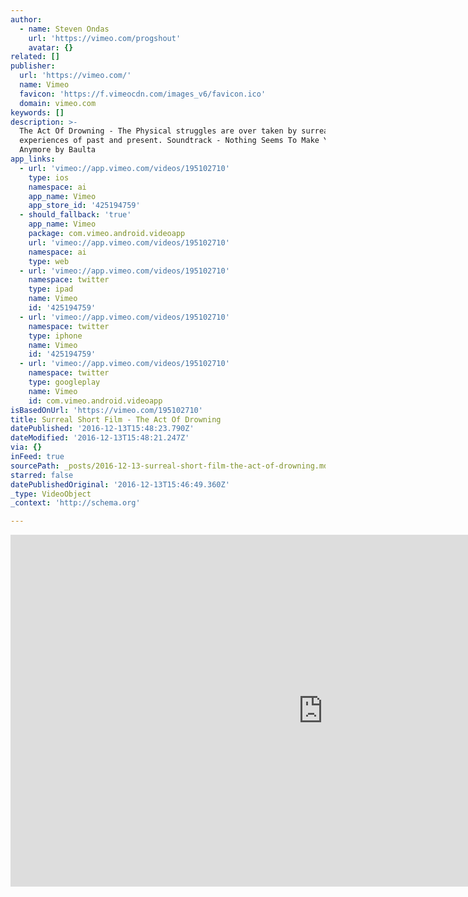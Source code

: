 ```yaml
---
author:
  - name: Steven Ondas
    url: 'https://vimeo.com/progshout'
    avatar: {}
related: []
publisher:
  url: 'https://vimeo.com/'
  name: Vimeo
  favicon: 'https://f.vimeocdn.com/images_v6/favicon.ico'
  domain: vimeo.com
keywords: []
description: >-
  The Act Of Drowning - The Physical struggles are over taken by surreal visual
  experiences of past and present. Soundtrack - Nothing Seems To Make You Smile
  Anymore by Baulta
app_links:
  - url: 'vimeo://app.vimeo.com/videos/195102710'
    type: ios
    namespace: ai
    app_name: Vimeo
    app_store_id: '425194759'
  - should_fallback: 'true'
    app_name: Vimeo
    package: com.vimeo.android.videoapp
    url: 'vimeo://app.vimeo.com/videos/195102710'
    namespace: ai
    type: web
  - url: 'vimeo://app.vimeo.com/videos/195102710'
    namespace: twitter
    type: ipad
    name: Vimeo
    id: '425194759'
  - url: 'vimeo://app.vimeo.com/videos/195102710'
    namespace: twitter
    type: iphone
    name: Vimeo
    id: '425194759'
  - url: 'vimeo://app.vimeo.com/videos/195102710'
    namespace: twitter
    type: googleplay
    name: Vimeo
    id: com.vimeo.android.videoapp
isBasedOnUrl: 'https://vimeo.com/195102710'
title: Surreal Short Film - The Act Of Drowning
datePublished: '2016-12-13T15:48:23.790Z'
dateModified: '2016-12-13T15:48:21.247Z'
via: {}
inFeed: true
sourcePath: _posts/2016-12-13-surreal-short-film-the-act-of-drowning.md
starred: false
datePublishedOriginal: '2016-12-13T15:46:49.360Z'
_type: VideoObject
_context: 'http://schema.org'

---
```

<iframe src="https://cdn.embedly.com/widgets/media.html?src=https%3A%2F%2Fplayer.vimeo.com%2Fvideo%2F195102710&amp;url=https%3A%2F%2Fvimeo.com%2F195102710&amp;image=https%3A%2F%2Fi.vimeocdn.com%2Fvideo%2F607293537_1280.jpg&amp;key=b7d04c9b404c499eba89ee7072e1c4f7&amp;type=text%2Fhtml&amp;schema=vimeo" width="1000" height="563" scrolling="no" frameborder="0" allowfullscreen="" style=""></iframe>